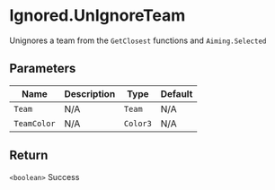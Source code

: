 # Ignored.UnIgnoreTeam
Unignores a team from the `GetClosest` functions and `Aiming.Selected`

## Parameters
| Name        | Description | Type     | Default |
| ----------- | ----------- | -------- | ------- |
| `Team`      | N/A         | `Team`   | N/A     |
| `TeamColor` | N/A         | `Color3` | N/A     |

## Return
`<boolean>` Success